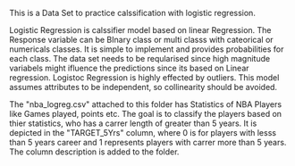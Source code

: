 This is a Data Set to practice calssification with logistic regression.

Logistic Regression is calssifier model based on linear Regression. The Response variable can be BInary class or multi classs with cateorical or numericals classes. It is simple to implement and provides probabilities for each class. The data set needs to be reqularised since high magnitude variabels might ifluence the predictions since its based on Linear regression. Logistoc Regression is highly effected by outliers. This model assumes attributes to be independent, so collinearity should be avoided.

The "nba_logreg.csv" attached to this folder has Statistics of NBA Players like Games played, points etc. The goal is to classify the players based on thier statistics, who has a carrer length of greater than 5 years. It is depicted in the "TARGET_5Yrs" column, where 0 is for players with lesss than 5 years career and 1 represents players with carrer more than 5 years. The column description is added to the folder.
